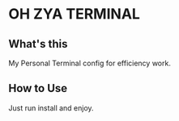# OH ZYA TERMINAL

## What's this

My Personal Terminal config for efficiency work.  

## How to Use

Just run install and enjoy.   
